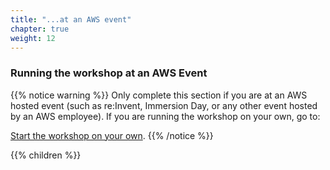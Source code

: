```yaml
---
title: "...at an AWS event"
chapter: true
weight: 12
---
```


### Running the workshop at an AWS Event

{{% notice warning %}}
Only complete this section if you are at an AWS hosted event (such as re:Invent,
Immersion Day, or any other event hosted by an AWS employee). If you 
are running the workshop on your own, go to:

[Start the workshop on your own](../self_paced/).
{{% /notice %}}

{{% children %}}
